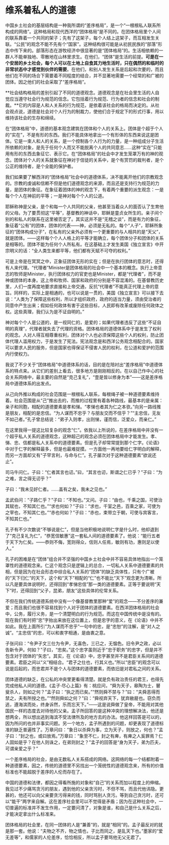 # 维系着私人的道德

中国乡土社会的基层结构是一种我所谓的“差序格局”，是一个“一根根私人联系所构成的网络”。这种格局和现代西洋的“团体格局”是不同的。在团体格局里个人间的联系靠着一个共同的架子；先有了这架子，每个人结上这架子，而互相发生关联。“公民”的观念不能不先有个“国家”。这种结构很可能是从初民民族的“部落”形态中传下来的。部落形态在游牧经济中很显著的是“团体格局”的。生活相依赖的一群人不能单独地、零散地在山林里求生。在他们，“团体”是生活的前提。**可是在一个安居的乡土社会，每个人可以在土地上自食其力地生活时，只在偶然的和临时的非常状态中才感觉到伙伴的需要**。在他们，和别人发生关系是后起和次要的，而且他们在不同的场合下需要着不同程度的结合，并不显著地需要一个经常的和广被的团体。因之他们的社会采取了“差序格局”。

**社会结构格局的差别引起了不同的道德观念。道德观念是在社会里生活的人自觉应当遵守社会行为规范的信念。它包括着行为规范、行为者的信念和社会的制裁。**它的内容是人和人关系的行为规范，是依着该社会的格局而决定的。从社会观点说，道德是社会对个人行为的制裁力，使他们合于规定下的形式行事，用以维持该社会的生存和绵续。

在“团体格局”中，道德的基本观念建筑在团体和个人的关系上。团体是个超于个人的“实在”，不是有形的东西。我们不能具体地拿出一个有形体的东西来说这是团体。它是一束人和人的关系，是一个控制各个人行为的力量，是一种组成分子生活所依赖的对象，是先于任何个人而又不能脱离个人的共同意志……这种“实在”只能用有形的东西去象征它、表示它。在“团体格局”的社会中才发生笼罩万有的神的观念。团体对个人的关系就象征在神对于信徒的关系中，是个有赏罚的裁判者，是个公正的维持者，是个全能的保护者。

我们如果要了解西洋的“团体格局”社会中的道德体系，决不能离开他们的宗教观念的。宗教的虔诚和信赖不但是他们道德观念的来源，而且还是支持行为规范的力量，是团体的象征。在象征着团体的神的观念下，有着两个重要的派生观念：一是每个个人在神前的平等；一是神对每个个人的公道。

耶稣称神是父亲，是个和每一个人共同的父亲，他甚至当着众人的面否认了生育他的父母。为了要贯彻这“平等”，基督教的神话中，耶稣是童贞女所生的。亲子间个别的和私人的联系在这里被否定了。其实这并不是“无稽之谈”，而是有力的象征，象征着“公有”的团体，团体的代表——神，必须是无私的。每个“人子”，耶稣所象征的“团体构成分子”，在私有的父亲外必须有一个更重要的与人相共的是“天父”，就是团体。——这样每个个人人格上的平等才能确立，每个团体分子和团体的关系是相等的。团体不能为任何个人所私有。在这基础上才发生美国《独立宣言》中开宗明义的话：“全人类生来都平等，他们都有天赋不可夺的权利。”

可是上帝是在冥冥之中，正象征团体无形的实在；但是在执行团体的意志时，还得有人来代理。“代理者”Minister是团体格局的社会中一个基本的概念。执行上帝意志的牧师是Minister，执行团体权力的官吏也是Minister，都是“代理者”，而不是神或团体的本身。这上帝和牧师、国家和政府的分别是不容混淆的。在基督教历史里，人们一度再度地要求直接和上帝交通，反抗“代理者”不能真正代理上帝的意旨。同样的，实际上是相通的，也可以说是一贯的，美国《独立宣言》可以接下去说：“人类为了保障这些权利，所以才组织政府，政府的适当力量，须由受治者的同意中产生出来；假如任何政体有害于这些目标，人民即有改革或废除任何政体之权。这些真理，我们认为是不证自明的。”

神对每个个人是公道的，是一视同仁的，是爱的；如果代理者违反了这些“不证自明的真理”，代理者就失去了代理的资格。团体格局的道德体系中于是发生了权利的观念。人对人得互相尊重权利，团体对个人也必须保障这些个人的权利，防止团体代理人滥用权力，于是发生了宪法。宪法观念是和西洋公务观念相配合的。国家可以要求人民的服务，但是国家也得保证不侵害人民的权利，在公道和爱护的范围内行使权力。

我说了不少关于“团体格局”中道德体系的话，目的是在陪衬出“差序格局”中道德体系的特点来。从它们的差别上看去，很多地方是刚刚相反的。在以自己作中心的社会关系网络中，最主要的自然是“克己复礼”，“壹是皆以修身为本”——这是差序格局中道德体系的出发点。

从己向外推以构成的社会范围是一根根私人联系，每根绳子被一种道德要素维持着。社会范围是从“己”推出去的，而推的过程里有着各种路线，最基本的是亲属：亲子和同胞，相配的道德要素是孝和悌。“孝悌也者其为仁之本欤。”向另一路线推是朋友，相配的是忠信。“为人谋而不忠乎？与朋友交而不信乎？”“主忠信，无友不如己者。”孔子曾总结说：“弟子入则孝，出则悌，谨而信，泛爱众，而亲仁。”

在这里我得一提这比较复杂的观念“仁”。依我以上所说的，在差序格局中并没有一个超乎私人关系的道德观念，这种超己的观念必须在团体格局中才能发生。孝、悌、忠、信都是私人关系中的道德要素。但是孔子却常常提到那个仁字。《论语》中对于仁字的解释最多，但是也最难捉摸。一方面他一再地要给仁字明白的解释，而另一方面却又有“子罕言利，与命与仁”。孔子屡次对于这种道德要素“欲说还止”。

司马牛问仁。子曰：“仁者其言也讱。”曰，“其言也讱，斯谓之仁已乎？”子曰：“为之难，言之得无讱乎？”

子曰：“我未见好仁者。……盖有之矣，我未之见也。”

孟武伯问：“子路仁乎？”子曰：“不知也。”又问。子曰：“由也，千乘之国，可使治其赋也，不知其仁也。”“求也何如？”子曰：“求也，千室之邑，百乘之家，可使为之宰也，不知其仁也。”“赤也何如？”子曰：“赤也，束带立于朝，可使与宾客言，不知其仁也。”

孔子有不少次数说“不够说是仁”，但是当他积极地说明仁字是什么时，他却退到了“克己复礼为仁”，“恭宽信敏惠”这一套私人间的道德要素了。他说：“能行五者于天下为仁矣。——恭则不侮，宽则得众，信则人任焉，敏则有功，惠则足以使人。”

孔子的困难是在“团体”组合并不坚强的中国乡土社会中并不容易具体地指出一个笼罩性的道德观念来。仁这个观念只是逻辑上的总合，一切私人关系中道德要素的共相，但是因为在社会形态中综合私人关系的“团体”的缺乏具体性，只有个广被的“天下归仁”的天下，这个和“天下”相配的“仁”也不能比“天下”观念更为清晰。所以凡是要具体说明时，还得回到“孝悌忠信”那一类的道德要素。正等于要说明“天下”时，还得回到“父子，昆弟，朋友”这些具体的伦常关系。

不但在我们传统道德系统中没有一个像基督教里那种“爱”的观念——不分差序的兼爱；而且我们也很不容易找到个人对于团体的道德要素。在西洋团体格局的社会中，公务，履行义务，是一个清楚明白的行为规范。而这在中国传统中是没有的。现在我们有时把“忠”字抬出来放在这位置上，但是忠字的意义，在《论语》中并不如此。我在上面所引“为人谋而不忠乎”一句中的忠，是“忠恕”的注解，是“对人之诚”。“主忠信”的忠，可以和衷字相通，是由衷之意。

子张问曰：“令尹子文三仕为令尹，无喜色，三已之，无愠色。旧令尹之政，必以告新令尹。何如？”子曰，“忠矣。”这个忠字虽则近于“忠于职务”的忠字，但是并不包含对于团体的“矢忠”。其实，在《论语》中，忠字甚至并不是君臣关系间的道德要素。君臣之间以“义”相结合。“君子之仕也，行其义也。”所以“忠臣”的观念可以说是后起的，而忠君并不是个人与团体的道德要素，而依旧是对君私之间的关系。

团体道德的缺乏，在公私的冲突里更看得清楚。就是负有政治责任的君王，也得先完成他私人间的道德。《孟子·尽心上篇》有：桃应问，“舜为天子，皋陶为士，瞽叟杀人，则如之何？”孟子曰：“执之而已矣。”“然则舜不禁与？”曰：“夫舜恶得而禁之，夫有所授之也。”“然则舜如之何？”曰：“舜视弃天下，犹弃敝屣也。窃负而逃，遵海滨而处，终身诉然，乐而忘天下。”——这是说舜做了皇帝，不能用对其他国民一样的态度去对待他的父亲。孟子所回答的是这种冲突的理想解决法，他还是想两全，所以想出逃到海滨不受法律所及的地方去的办法。他这样回答是可以的，因为所问的也并非事实问题。另一个地方，孟子所遇到的问题，却更表现了道德标准的缺乏普遍性了。万章问曰：“象日以杀舜为事，立为天子，则放之，何也？”孟子曰：“封之也，或曰放焉。”万章曰：“象至不仁，封之有庳，有庳之人奚罪焉？仁人固如是乎？在他人则诛之，在弟则封之？”孟子的回答是“身为天子，弟为匹夫，可谓亲爱之乎？”

一个差序格局的社会，是由无数私人关系搭成的网络。这网络的每一个结都附着一种道德要素，因之，传统的道德里不另找出一个笼统性的道德观念来，所有的价值标准也不能超脱于差序的人伦而存在了。

中国的道德和法律，都因之得看所施的对象和“自己”的关系而加以程度上的伸缩。我见过不少痛骂贪污的朋友，遇到他的父亲贪污时，不但不骂，而且代他讳隐。更甚的，他还可以向父亲要贪污得来的钱，同时骂别人贪污。等到自己贪污时，还可以“能干”两字来自解。这在差序社会里可以不觉得是矛盾；因为在这种社会中，一切普遍的标准并不发生作用，一定要问清了，对象是谁，和自己是什么关系之后，才能决定拿出什么标准来。

团体格局的社会里，在同一团体的人是“兼善”的，就是“相同”的。孟子最反对的就是那一套。他说：“夫物之不齐，物之情也，子比而同之，是乱天下也。”墨家的“爱无差等”，和儒家的人伦差序，恰恰相反，所以孟子要骂他无父无君了。